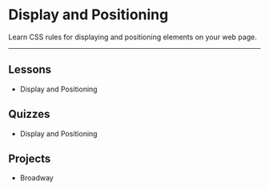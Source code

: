 # Display and Positioning

Learn CSS rules for displaying and positioning elements on your web page.

----

## Lessons
- Display and Positioning


## Quizzes
- Display and Positioning

## Projects
- Broadway
